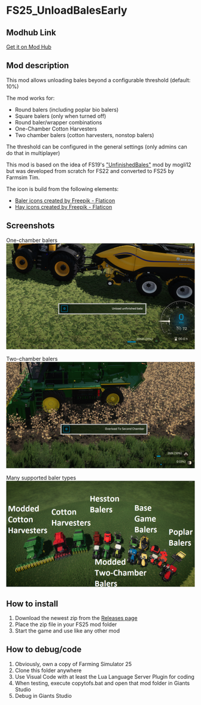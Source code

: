 # FS25_UnloadBalesEarly

## Modhub Link

[Get it on Mod Hub](https://www.farming-simulator.com/mod.php?lang=en&country=gb&mod_id=303420)

## Mod description

This mod allows unloading bales beyond a configurable threshold (default: 10%)

The mod works for:
- Round balers (including poplar bio balers)
- Square balers (only when turned off)
- Round baler/wrapper combinations
- One-Chamber Cotton Harvesters
- Two chamber balers (cotton harvesters, nonstop balers)

The threshold can be configured in the general settings (only admins can do that in multiplayer)

This mod is based on the idea of FS19's ["UnfinishedBales"](https://github.com/Mogli12/UnfinishedBales) mod by mogli12 but was developed from scratch for FS22 and converted to FS25 by Farmsim Tim.

The icon is build from the following elements:
- [Baler icons created by Freepik - Flaticon](https://www.flaticon.com/free-icons/baler)
- [Hay icons created by Freepik - Flaticon](https://www.flaticon.com/free-icons/hay)

## Screenshots

One-chamber balers
![Unload Early](screenshots/UnloadEarly.png)

Two-chamber balers
![Overload Early](screenshots/OverloadEarly.png)

Many supported baler types
![Overview of supported equipment](screenshots/Overview_Labelled.png)

## How to install

1. Download the newest zip from the [Releases page](https://github.com/Timmeey86/FS25_UnloadBalesEarly/releases)
1. Place the zip file in your FS25 mod folder
1. Start the game and use like any other mod

## How to debug/code

1. Obviously, own a copy of Farming Simulator 25
1. Clone this folder anywhere
1. Use Visual Code with at least the Lua Language Server Plugin for coding
1. When testing, execute copytofs.bat and open that mod folder in Giants Studio
1. Debug in Giants Studio
